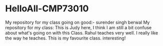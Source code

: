 # HelloAll-CMP73010
My repository for my class
going on good:- surender singh berwal
My repository for my class:
This is Judy here, I think I am still a bit confuse about what's going on with this Class.
Rahul teaches very well. I really like the way he teaches.
This is my favourite class.
interesting!
